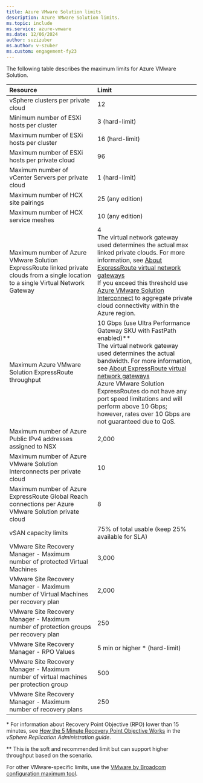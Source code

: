 ```yaml
---
title: Azure VMware Solution limits
description: Azure VMware Solution limits.
ms.topic: include
ms.service: azure-vmware
ms.date: 12/06/2024
author: suzizuber
ms.author: v-szuber
ms.custom: engagement-fy23
---
```


<!-- Used in /azure/azure-resource-manager/management/azure-subscription-service-limits.md and concepts-networking.md -->

The following table describes the maximum limits for Azure VMware Solution.

| **Resource** | **Limit** |
| :-- | :-- |
| vSphere clusters per private cloud | 12 |
| Minimum number of ESXi hosts per cluster | 3 (hard-limit) |
| Maximum number of ESXi hosts per cluster | 16 (hard-limit) |
| Maximum number of ESXi hosts per private cloud | 96 |
| Maximum number of vCenter Servers per private cloud | 1 (hard-limit)  |
| Maximum number of HCX site pairings | 25 (any edition) |
| Maximum number of HCX service meshes | 10 (any edition) |
| Maximum number of Azure VMware Solution ExpressRoute linked private clouds from a single location to a single Virtual Network Gateway | 4<br />The virtual network gateway used determines the actual max linked private clouds.  For more information, see [About ExpressRoute virtual network gateways](../../expressroute/expressroute-about-virtual-network-gateways.md)<br />If you exceed this threshold use [Azure VMware Solution Interconnect](../connect-multiple-private-clouds-same-region.md) to aggregate private cloud connectivity within the Azure region. | 
| Maximum Azure VMware Solution ExpressRoute throughput | 10 Gbps (use Ultra Performance Gateway SKU with FastPath enabled)**<br />The virtual network gateway used determines the actual bandwidth. For more information, see [About ExpressRoute virtual network gateways](../../expressroute/expressroute-about-virtual-network-gateways.md)<br />Azure VMware Solution ExpressRoutes do not have any port speed limitations and will perform above 10 Gbps; however, rates over 10 Gbps are not guaranteed due to QoS.| 
| Maximum number of Azure Public IPv4 addresses assigned to NSX | 2,000 |
| Maximum number of Azure VMware Solution Interconnects per private cloud | 10 |
| Maximum number of Azure ExpressRoute Global Reach connections per Azure VMware Solution private cloud | 8 |
| vSAN capacity limits | 75% of total usable (keep 25% available for SLA)  |
| VMware Site Recovery Manager - Maximum number of protected Virtual Machines  | 3,000  |
| VMware Site Recovery Manager - Maximum number of Virtual Machines per recovery plan  | 2,000  |
| VMware Site Recovery Manager - Maximum number of protection groups per recovery plan  | 250  |
| VMware Site Recovery Manager - RPO Values  | 5 min or higher * (hard-limit)  |
| VMware Site Recovery Manager - Maximum number of virtual machines per protection group  | 500  |
| VMware Site Recovery Manager - Maximum number of recovery plans  | 250  |

\* For information about Recovery Point Objective (RPO) lower than 15 minutes, see [How the 5 Minute Recovery Point Objective Works](https://docs.vmware.com/en/vSphere-Replication/8.3/com.vmware.vsphere.replication-admin.doc/GUID-9E17D567-A947-49CD-8A84-8EA2D676B55A.html) in the _vSphere Replication Administration guide_.

\** This is the soft and recommended limit but can support higher throughput based on the scenario.

For other VMware-specific limits, use the [VMware by Broadcom configuration maximum tool](https://configmax.broadcom.com).
